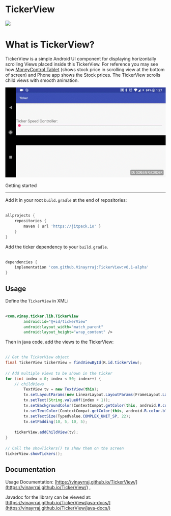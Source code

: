 # TickerView

[![](https://jitpack.io/v/Vinayrraj/TickerView.svg)](https://jitpack.io/#Vinayrraj/TickerView)

What is TickerView?
===============
TickerView is a simple Android UI component for displaying horizontally scrolling Views placed inside this TickerView. For reference you may see how [MoneyControl Tablet](https://play.google.com/store/apps/details?id=com.moneycontrol) (shows stock price in scrolling view at the bottom of screen) and Phone app shows the Stock prices. The TickerView scrolls child views with smooth animation.


![Wait for the GIF image to load](/media/image_gif.gif)


Getting started

---------------

Add it in your root `build.gradle` at the end of repositories:

```groovy

allprojects {
	repositories {
		maven { url 'https://jitpack.io' }
	}
}

```

Add the ticker dependency to your `build.gradle`.

```groovy

dependencies {
	implementation 'com.github.Vinayrraj:TickerView:v0.1-alpha'
}

```

Usage
-----

Define the `TickerView` in XML:

```xml

<com.vinay.ticker.lib.TickerView
        android:id="@+id/tickerView"
        android:layout_width="match_parent"
        android:layout_height="wrap_content" />
```

Then in java code, add the views to the TickerView:

```java

// Get the TickerView object
final TickerView tickerView = findViewById(R.id.tickerView);

// Add multiple views to be shown in the ticker
for (int index = 0; index < 50; index++) {
	// childViews
        TextView tv = new TextView(this);
        tv.setLayoutParams(new LinearLayout.LayoutParams(FrameLayout.LayoutParams.WRAP_CONTENT, FrameLayout.LayoutParams.WRAP_CONTENT));
        tv.setText(String.valueOf(index + 1));
        tv.setBackgroundColor(ContextCompat.getColor(this, android.R.color.white));
        tv.setTextColor(ContextCompat.getColor(this, android.R.color.black));
        tv.setTextSize(TypedValue.COMPLEX_UNIT_SP, 22);
        tv.setPadding(10, 5, 10, 5);
        
	tickerView.addChildView(tv);
}

// Call the showTickers() to show them on the screen
tickerView.showTickers();

```



Documentation
-----

Usage Documentation: [https://vinayrraj.github.io/TickerView/](https://vinayrraj.github.io/TickerView/) , 

Javadoc for the library can be viewed at: [https://vinayrraj.github.io/TickerView/java-docs/](https://vinayrraj.github.io/TickerView/java-docs/)

